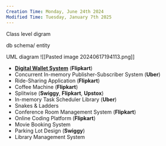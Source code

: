 ```yaml
---
Creation Time: Monday, June 24th 2024
Modified Time: Tuesday, January 7th 2025
---
```


Class level digram


db schema/ entity

UML diagram
![[Pasted image 20240617194113.png]]



- [**Digital Wallet System**](https://techwithkp.com/digital-wallet-design-machine-coding-round-solution/) (**Flipkart**)
- Concurrent In-memory Publisher-Subscriber System (**Uber**)
- Ride-Sharing Application (**Flipkart**)
- Coffee Machine (**Flipkart**)
- Splitwise (****Swiggy****, **Flipkart**, **Upstox**)
- In-memory Task Scheduler Library (**Uber**)
- Snakes & Ladders
- Conference Room Management System (**Flipkart**)
- Online Coding Platform (**Flipkart**)
- Movie Booking System
- Parking Lot Design (**Swiggy**)
- Library Management System